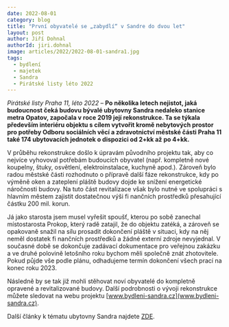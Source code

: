 ```yaml
---
date: 2022-08-01
category: blog
title: "První obyvatelé se „zabydlí“ v Sandre do dvou let"
layout: post
author: Jiří Dohnal
authorId: jiri.dohnal
image: articles/2022/2022-08-01-sandra1.jpg
tags: 
  - bydlení
  - majetek
  - Sandra
  - Pirátské listy léto 2022
---
```


*Pirátské listy Praha 11, léto 2022* – **Po několika letech nejistot, jaká budoucnost čeká budovu bývalé ubytovny Sandra nedaleko stanice metra Opatov, započala v roce 2019 její rekonstrukce. Ta se týkala především interiéru objektu s cílem vytvořit kromě nebytových prostor pro potřeby Odboru sociálních věcí a zdravotnictví městské části Praha 11 také 174 ubytovacích jednotek o dispozici od 2+kk až po 4+kk.**

V průběhu rekonstrukce došlo k úpravám původního projektu tak, aby co nejvíce vyhovoval potřebám budoucích obyvatel (např. kompletně nové koupelny, štuky, osvětlení, elektroinstalace, kuchyně apod.). Zároveň bylo radou městské části rozhodnuto o přípravě další fáze rekonstrukce, kdy po výměně oken a zateplení pláště budovy dojde ke snížení energetické náročnosti budovy. Na tuto část revitalizace však bylo nutné ve spolupráci s hlavním městem zajistit dostatečnou výši fi nančních prostředků přesahující částku 200 mil. korun.

Já jako starosta jsem musel vyřešit spoušť, kterou po sobě zanechal místostarosta Prokop, který radě zatajil, že do objektu zatéká, a zároveň se opakovaně snažil na sílu prosadit dokončení pláště v situaci, kdy na něj neměl dostatek fi nančních prostředků a žádné externí zdroje nevyjednal. V současné době se dokončuje zadávací dokumentace pro veřejnou zakázku a ve druhé polovině letošního roku bychom měli společně znát zhotovitele. Pokud půjde vše podle plánu, odhadujeme termín dokončení všech prací na konec roku 2023.

Následně by se tak již mohli stěhovat noví obyvatelé do kompletně opravené a revitalizované budovy. Další podrobnosti o vývoji rekonstrukce můžete sledovat na webu projektu [www.bydleni-sandra.cz](www.bydleni-sandra.cz).

Další články k tématu ubytovny Sandra najdete [ZDE](https://praha11.pirati.cz/aktuality/stitky/sandra/).

